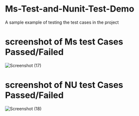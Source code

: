 # Ms-Test-and-Nunit-Test-Demo
 A sample example of testing the test cases in the project

 # screenshot of Ms test Cases Passed/Failed
 ![Screenshot (17)](https://github.com/Santhuatkanini/Ms-Test-and-Nunit-Test-Demo/assets/125270813/90971208-ac6f-46c3-9323-7734165b0d59)


 # screenshot of NU test Cases Passed/Failed
 ![Screenshot (18)](https://github.com/Santhuatkanini/Ms-Test-and-Nunit-Test-Demo/assets/125270813/f015c02c-3314-4713-b460-4de30f55142c)

 
